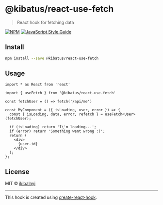 # @kibatus/react-use-fetch

> React hook for fetching data

[![NPM](https://img.shields.io/npm/v/@kibatus/react-use-fetch.svg)](https://www.npmjs.com/package/@kibatus/react-use-fetch) [![JavaScript Style Guide](https://img.shields.io/badge/code_style-standard-brightgreen.svg)](https://standardjs.com)

## Install

```bash
npm install --save @kibatus/react-use-fetch
```

## Usage

```tsx
import * as React from 'react'

import { useFetch } from '@kibatus/react-use-fetch'

const fetchUser = () => fetch('/api/me')

const MyComponent = ({ isLoading, user, error }) => {
  const { isLoading, data, error, refetch } = useFetch<User>(fetchUser);

  if (isLoading) return 'I\'m loading...';
  if (error) return 'Something went wrong :(';
  return (
    <div>
      {user.id}
    </div>
  );
};
```

## License

MIT © [ikibalnyi](https://github.com/ikibalnyi)

---

This hook is created using [create-react-hook](https://github.com/hermanya/create-react-hook).
